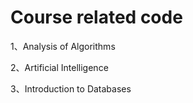# Course related code

1、Analysis of Algorithms

2、Artificial Intelligence

3、Introduction to Databases

